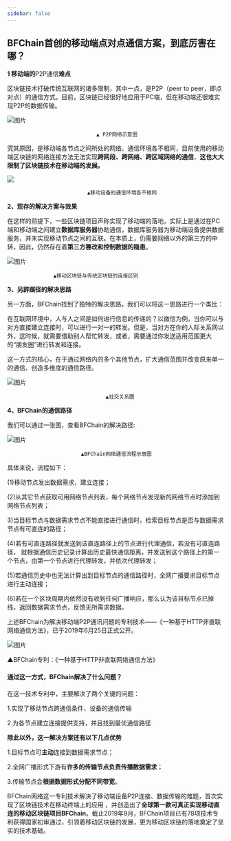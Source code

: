 ```yaml
---
sidebar: false
---
```


## BFChain首创的移动端点对点通信方案，到底厉害在哪？

  **1 移动端的**P2P通信**难点** 

区块链技术打破传统互联网的诸多限制，其中一点，是P2P（peer to peer，即点对点）的通信方式。目前，区块链已经很好地应用于PC端，但在移动端还很难实现P2P的数据传输。

![图片](./image//05-01.jpg)

                                 ▲ P2P网络示意图  

究其原因，是移动端各节点之间所处的网络、通信环境各不相同，目前使用的移动端区块链的网络连接方法无法实现**跨网段、跨网络、跨区域网络的通信**，**这也大大限制了区块链技术在移动端的发展。**

![](./image//05-02.jpg)

                              ▲移动设备的通信环境各不相同



  **2、现存的解决方案与效果** 

在这样的前提下，一些区块链项目声称实现了移动端的落地，实际上是通过在PC端和移动端之间建立**数据库服务器**协助通信，数据库服务器为移动端设备提供数据服务，并未实现移动节点之间的互联。在本质上，仍需要网络以外的第三方的中转，因此，仍然存在着**第三方篡改和控制数据的隐患**。

![图片](./image//05-03.jpg)

                   ▲移动区块链与传统区块链的连接区别



  **3、另辟蹊径的解决思路** 

另一方面，BFChain找到了独特的解决思路，我们可以将这一思路进行一个类比：

在互联网环境中，人与人之间是如何进行信息的传递的？以微信为例，当你可以与对方直接建立连接时，可以进行一对一的转发。但是，当对方在你的人际关系网以外，这时候，就需要借助别人帮忙转发，或者，需要通过你发送适用范围更大的“朋友圈”进行转发和连接。

这一方式的核心，在于通过网络内的多个其他节点，扩大通信范围并改变原来单一的通信、创造多维度的通信路径。

![图片](./image//05-04.jpg)

                                    ▲社交关系圈



  **4、BFChain的通信路径** 

我们可以通过一张图，查看BFChain的解决路径:

![图片](./image//05-05.jpg)

                            ▲BFChain网络通信流程示意图

具体来说，流程如下：

(1)移动节点发出数据需求，建立连接；  

(2)从其它节点获取可用网络节点列表，每个网络节点发现新的网络节点时添加到网络节点列表；

3)当目标节点与数据需求节点不能直接进行通信时，检索目标节点是否与数据需求节点有可直连的路径；

(4)若有可直连路径就发送到该直连路径上的节点进行代理通信，若没有可直连路径， 就根据通信历史记录计算出历史最快通信距离，并发送到这个路径上的第一个节点，由第一个节点进行代理转发，并依次代理转发；

(5)若通信历史中也无法计算出到目标节点的通信路径时，全网广播要求目标节点进行主动连接；

(6)若在一个区块周期内依然没有收到任何广播响应，那么认为该目标节点已掉线，返回数据需求节点，反馈无所需求数据。

上述BFChain为解决移动端P2P通讯问题的专利技术——《一种基于HTTP非直联网络通信方法》，已于2019年6月25日正式公开。

![图片](./image//05-06.jpg)

▲BFChain专利：《一种基于HTTP非直联网络通信方法》

#### **通过这一方式，BFChain解决了什么问题？**

在这一技术专利中，主要解决了两个关键的问题：

1.实现了移动节点跨通信条件、设备的通信传输

2.为各节点建立连接提供支持，并且找到最优通信路径

 **除此以外，这一解决方案还有以下几点优势** 

1.目标节点可**主动**连接到数据需求节点；

2.全网广播形式下游有**许多的传输节点负责传播数据需求**；

3.传输节点会**根据数据形式分配不同带宽**。

BFChain网络这一专利技术解决了移动端设备P2P连接、数据传输的难题，首次实现了区块链技术在移动终端上的应用 ，并创造出了**全球第一款可真正实现移动直连的移动区块链项目BFChain**。截止2019年9月，BFChain项目已有78项技术专利获得国家初审通过，引领着移动区块链的发展，更为移动区块链的落地奠定了坚实的技术基础。
